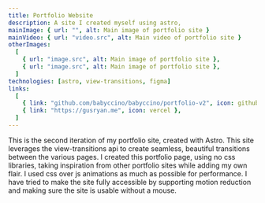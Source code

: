 ```yaml
---
title: Portfolio Website
description: A site I created myself using astro,
mainImage: { url: "", alt: Main image of portfolio site }
mainVideo: { url: "video.src", alt: Main video of portfolio site }
otherImages:
  [
    { url: "image.src", alt: Main image of portfolio site },
    { url: "image.src", alt: Main image of portfolio site },
  ]
technologies: [astro, view-transitions, figma]
links:
  [
    { link: "github.com/babyccino/babyccino/portfolio-v2", icon: github },
    { link: "https://gusryan.me", icon: vercel },
  ]
---
```


This is the second iteration of my portfolio site, created with Astro.
This site leverages the view-transitions api to create seamless, beautiful transitions between the various pages.
I created this portfolio page, using no css libraries, taking inspiration from
other portfolio sites while adding my own flair. I used css over js animations as
much as possible for performance. I have tried to make the site fully accessible
by supporting motion reduction and making sure the site is usable without a mouse.
